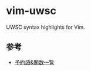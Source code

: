 # vim-uwsc

UWSC syntax highlights for Vim.

## 参考

* [予約語&関数一覧](http://multix.jp/uwsc/_RESOURCE/resevtin.htm "予約語")
